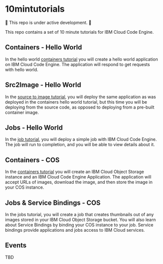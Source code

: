 # 10mintutorials

:construction: This repo is under active development. :construction:

This repo contains a set of 10 minute tutorials for IBM Cloud Code Engine. 

## Containers - Hello World
In the hello world [containers tutorial](hello-containers/README.md) you will create a hello world application on IBM Cloud Code Engine. The application will respond to get requests with hello world.

## Src2Image - Hello World
In the [source to image tutorial](hello-source-image/README.md), you will deploy the same application as was deployed in the containers hello world tutorial, but this time you will be deploying from the source code, as opposed to deploying from a pre-built container image.

## Jobs - Hello World
In the [job tutorial](hello-job/README.md), you will deploy a simple job with IBM Cloud Code Engine. The job will run to completion, and you will be able to view details about it.

## Containers - COS
In the [containers tutorial](container/README.md) you will create an IBM Cloud Object Storage instance and an IBM Cloud Code Engine Application. The application will accept URLs of images, download the image, and then store the image in your COS instance.

## Jobs & Service Bindings - COS
In the jobs tutorial, you will create a job that creates thumbnails out of any images stored in your IBM Cloud Object Storage bucket. You will also learn about Service Bindings by binding your COS instance to your job. Service bindings provide applications and jobs access to IBM Cloud services.


## Events
TBD
